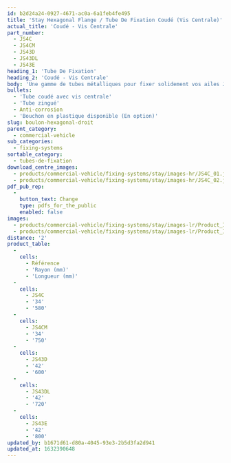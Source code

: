 ```yaml
---
id: b2d24a24-0927-4671-ac0a-6a1feb4fe495
title: 'Stay Hexagonal Flange / Tube De Fixation Coudé (Vis Centrale)'
actual_title: 'Coudé - Vis Centrale'
part_number:
  - JS4C
  - JS4CM
  - JS43D
  - JS43DL
  - JS43E
heading_1: 'Tube De Fixation'
heading_2: 'Coudé - Vis Centrale'
body: 'Une gamme de tubes métalliques pour fixer solidement vos ailes Jonesco.'
bullets:
  - 'Tube coudé avec vis centrale'
  - 'Tube zingué'
  - Anti-corrosion
  - 'Bouchon en plastique disponible (En option)'
slug: boulon-hexagonal-droit
parent_category:
  - commercial-vehicle
sub_categories:
  - fixing-systems
sortable_category:
  - tubes-de-fixation
download_centre_images:
  - products/commercial-vehicle/fixing-systems/stay/images-hr/JS4C_01.jpg
  - products/commercial-vehicle/fixing-systems/stay/images-hr/JS4C_02.jpg
pdf_pub_rep:
  -
    button_text: Change
    type: pdfs_for_the_public
    enabled: false
images:
  - products/commercial-vehicle/fixing-systems/stay/images-lr/Product_Image_776x776_(518x518_focus_area)-JS4C_01.jpg
  - products/commercial-vehicle/fixing-systems/stay/images-lr/Product_Image_776x776_(518x518_focus_area)-JS4C_02.jpg
distance: '2'
product_table:
  -
    cells:
      - Référence
      - 'Rayon (mm)'
      - 'Longueur (mm)'
  -
    cells:
      - JS4C
      - '34'
      - '580'
  -
    cells:
      - JS4CM
      - '34'
      - '750'
  -
    cells:
      - JS43D
      - '42'
      - '600'
  -
    cells:
      - JS43DL
      - '42'
      - '720'
  -
    cells:
      - JS43E
      - '42'
      - '800'
updated_by: b1671d61-d80a-4045-93e3-2b5d3fa2d941
updated_at: 1632390648
---
```

